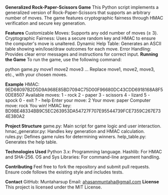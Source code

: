 **Generalized Rock-Paper-Scissors Game**
This Python script implements a generalized version of Rock-Paper-Scissors that supports an arbitrary number of moves. The game features cryptographic fairness through HMAC verification and secure key generation.

**Features**
Customizable Moves: Supports any odd number of moves (≥ 3).
Cryptographic Fairness: Uses a secure random key and HMAC to ensure the computer's move is unaltered.
Dynamic Help Table: Generates an ASCII table showing win/lose/draw outcomes for each move.
Error Handling: Provides clear error messages and instructions for correct input.
**Running the Game**
To run the game, use the following command:

python game.py move1 move2 move3 ...
Replace move1, move2, move3, etc., with your chosen moves.

**Example**
HMAC: 9ED68097B2D5D9A968E85BD7094C75D00F96680DC43CDD6918168A8F50DE8507
Available moves:
1 - rock
2 - paper
3 - scissors
4 - lizard
5 - spock
0 - exit
? - help
Enter your move: 2
Your move: paper
Computer move: rock
You win!
HMAC key: BD9BE48334BB9C5EC263953DA54727F707E95544739FCE7359C267E734E380A2

**Project Structure**
game.py: Main script for game logic and user interaction.
hmac_generator.py: Handles key generation and HMAC calculation.
rules.py: Defines game rules for determining winners.
help_table.py: Generates the help table.

**Technologies Used**
Python 3.x: Programming language.
Hashlib: For HMAC and SHA-256.
OS and Sys Libraries: For command-line argument handling.

**Contributing**
Feel free to fork the repository and submit pull requests. Ensure code follows the existing style and includes tests.

**Contact**
GitHub: Muntaharsup
Email: ahasanmuntaha@gmail.com
**License**
This project is licensed under the MIT License.
